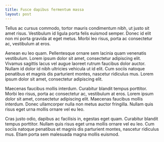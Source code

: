 ```yaml
---
title: Fusce dapibus fermentum massa
layout: post
---
```


Tellus ac cursus commodo, tortor mauris condimentum nibh, ut  justo sit amet risus. Vestibulum id ligula porta felis euismod semper. Donec id elit non mi porta gravida at eget metus. Morbi leo risus, porta ac consectetur ac, vestibulum at eros.

Aenean eu leo quam. Pellentesque ornare sem lacinia quam venenatis vestibulum. Lorem ipsum dolor sit amet, consectetur adipiscing elit. Vivamus sagittis lacus vel augue laoreet rutrum faucibus dolor auctor. Nullam id dolor id nibh ultricies vehicula ut id elit. Cum sociis natoque penatibus et magnis dis parturient montes, nascetur ridiculus mus. Lorem ipsum dolor sit amet, consectetur adipiscing elit.

Maecenas faucibus mollis interdum. Curabitur blandit tempus porttitor. Morbi leo risus, porta ac consectetur ac, vestibulum at eros. Lorem ipsum dolor sit amet, consectetur adipiscing elit. Maecenas faucibus mollis interdum. Donec ullamcorper nulla non metus auctor fringilla. Nullam quis risus eget urna mollis ornare vel eu leo.

Cras justo odio, dapibus ac facilisis in, egestas eget quam. Curabitur blandit tempus porttitor. Nullam quis risus eget urna mollis ornare vel eu leo. Cum sociis natoque penatibus et magnis dis parturient montes, nascetur ridiculus mus. Etiam porta sem malesuada magna mollis euismod.